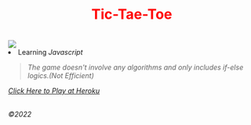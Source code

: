 <h1 align='center'><font color='red'>Tic-Tae-Toe</font></h1>
<br>
<img src='https://play-lh.googleusercontent.com/zPxLgj5nvl20ahJV7aFC6S5mD8kii5CEEDj25j1P9CYAfXL9sdDuO-8eES0r4DhJHrU' align='center'>
<li>Learning <i>Javascript</p></li>

> The game doesn't involve any algorithms and only includes if-else logics.(Not Efficient)

[Click Here to Play at Heroku](https://tic-tae-toe-game1.herokuapp.com/)

<br>
&copy;2022


